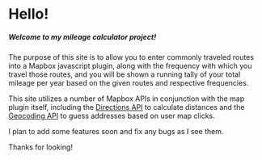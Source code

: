 # Hello!

##### Welcome to my mileage calculator project!

The purpose of this site is to allow you to enter commonly traveled routes into a Mapbox javascript plugin, along with the frequency with which you travel those routes, and you will be shown a running tally of your total mileage per year based on the given routes and respective frequencies.

This site utilizes a number of Mapbox APIs in conjunction with the map plugin itself, including the [Directions API](https://docs.mapbox.com/help/glossary/directions-api/) to calculate distances and the [Geocoding API](https://docs.mapbox.com/help/glossary/geocoding-api/) to guess addresses based on user map clicks.

I plan to add some features soon and fix any bugs as I see them.

Thanks for looking!

